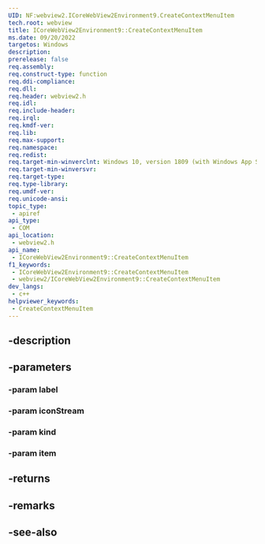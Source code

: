 ```yaml
---
UID: NF:webview2.ICoreWebView2Environment9.CreateContextMenuItem
tech.root: webview
title: ICoreWebView2Environment9::CreateContextMenuItem
ms.date: 09/20/2022
targetos: Windows
description: 
prerelease: false
req.assembly: 
req.construct-type: function
req.ddi-compliance: 
req.dll: 
req.header: webview2.h
req.idl: 
req.include-header: 
req.irql: 
req.kmdf-ver: 
req.lib: 
req.max-support: 
req.namespace: 
req.redist: 
req.target-min-winverclnt: Windows 10, version 1809 (with Windows App SDK 1.1 or later)
req.target-min-winversvr: 
req.target-type: 
req.type-library: 
req.umdf-ver: 
req.unicode-ansi: 
topic_type:
 - apiref
api_type:
 - COM
api_location:
 - webview2.h
api_name:
 - ICoreWebView2Environment9::CreateContextMenuItem
f1_keywords:
 - ICoreWebView2Environment9::CreateContextMenuItem
 - webview2/ICoreWebView2Environment9::CreateContextMenuItem
dev_langs:
 - c++
helpviewer_keywords:
 - CreateContextMenuItem
---
```


## -description

## -parameters

### -param label

### -param iconStream

### -param kind

### -param item

## -returns

## -remarks

## -see-also

